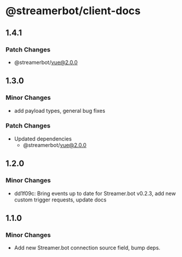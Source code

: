 # @streamerbot/client-docs

## 1.4.1

### Patch Changes

- @streamerbot/vue@2.0.0

## 1.3.0

### Minor Changes

- add payload types, general bug fixes

### Patch Changes

- Updated dependencies
  - @streamerbot/vue@2.0.0

## 1.2.0

### Minor Changes

- dd1f09c: Bring events up to date for Streamer.bot v0.2.3, add new custom trigger requests, update docs

## 1.1.0

### Minor Changes

- Add new Streamer.bot connection source field, bump deps.
